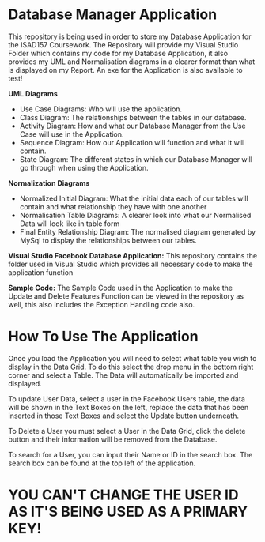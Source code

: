 # Database Manager Application
This repository is being used in order to store my Database Application for the ISAD157 Coursework. 
The Repository will provide my Visual Studio Folder which contains my code for my Database Application,
it also provides my UML and Normalisation diagrams in a clearer format than what is displayed on my Report.
An exe for the Application is also available to test!

**UML Diagrams**
- Use Case Diagrams: Who will use the application.
- Class Diagram: The relationships between the tables in our database.
- Activity Diagram: How and what our Database Manager from the Use Case will use in the Application.
- Sequence Diagram: How our Application will function and what it will contain.
- State Diagram: The different states in which our Database Manager will go through when using the Application.

**Normalization Diagrams**
- Normalized Initial Diagram: What the initial data each of our tables will contain and what relationship they have with one another
- Normalisation Table Diagrams: A clearer look into what our Normalised Data will look like in table form
- Final Entity Relationship Diagram: The normalised diagram generated by MySql to display the relationships between our tables.

**Visual Studio Facebook Database Application:**
This repository contains the folder used in Visual Studio which provides all necessary code to make the application function

**Sample Code:**
The Sample Code used in the Application to make the Update and Delete Features Function 
can be viewed in the repository as well, this also includes the Exception Handling code also.

# How To Use The Application
Once you load the Application you will need to select what table you wish to display in the Data Grid. To do this
select the drop menu in the bottom right corner and select a Table. The Data will automatically be imported and displayed.

To update User Data, select a user in the Facebook Users table, the data will be shown in the Text Boxes on the left,
replace the data that has been inserted in those Text Boxes and select the Update button underneath.

To Delete a User you must select a User in the Data Grid, click the delete button and their information will
be removed from the Database.

To search for a User, you can input their Name or ID in the search box. The search box can be found at the top
left of the application.

# YOU CAN'T CHANGE THE USER ID AS IT'S BEING USED AS A PRIMARY KEY!
